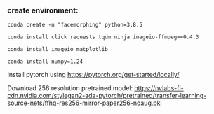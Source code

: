 
### create environment:
    conda create -n "facemorphing" python=3.8.5

    conda install click requests tqdm ninja imageio-ffmpeg==0.4.3

    conda install imageio matplotlib

    conda install numpy=1.24

Install pytorch using https://pytorch.org/get-started/locally/


Download 256 resolution pretrained model:
https://nvlabs-fi-cdn.nvidia.com/stylegan2-ada-pytorch/pretrained/transfer-learning-source-nets/ffhq-res256-mirror-paper256-noaug.pkl
